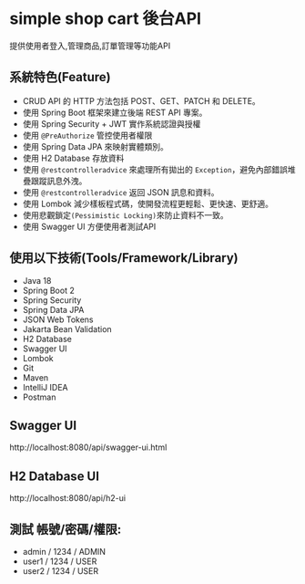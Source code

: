 # simple shop cart 後台API

提供使用者登入,管理商品,訂單管理等功能API

## 系統特色(Feature)

- CRUD API 的 HTTP 方法包括 POST、GET、PATCH 和 DELETE。
- 使用 Spring Boot 框架來建立後端 REST API 專案。
- 使用 Spring Security + JWT 實作系統認證與授權
- 使用 `@PreAuthorize` 管控使用者權限
- 使用 Spring Data JPA 來映射實體類別。
- 使用 H2 Database 存放資料
- 使用 `@restcontrolleradvice` 來處理所有拋出的 `Exception`，避免內部錯誤堆疊跟蹤訊息外洩。
- 使用 `@restcontrolleradvice` 返回 JSON 訊息和資料。
- 使用 Lombok 減少樣板程式碼，使開發流程更輕鬆、更快速、更舒適。
- 使用悲觀鎖定`(Pessimistic Locking)`來防止資料不一致。
- 使用 Swagger UI 方便使用者測試API

## 使用以下技術(Tools/Framework/Library)

- Java 18
- Spring Boot 2
- Spring Security
- Spring Data JPA
- JSON Web Tokens
- Jakarta Bean Validation
- H2 Database
- Swagger UI
- Lombok
- Git
- Maven
- IntelliJ IDEA
- Postman

## Swagger UI

http://localhost:8080/api/swagger-ui.html

## H2 Database UI

http://localhost:8080/api/h2-ui

## 測試 帳號/密碼/權限:

- admin / 1234 / ADMIN
- user1 / 1234 / USER
- user2 / 1234 / USER
